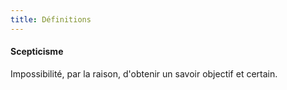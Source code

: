 ```yaml
---
title: Définitions
---
```


#### Scepticisme
Impossibilité, par la raison, d'obtenir un savoir objectif et certain.